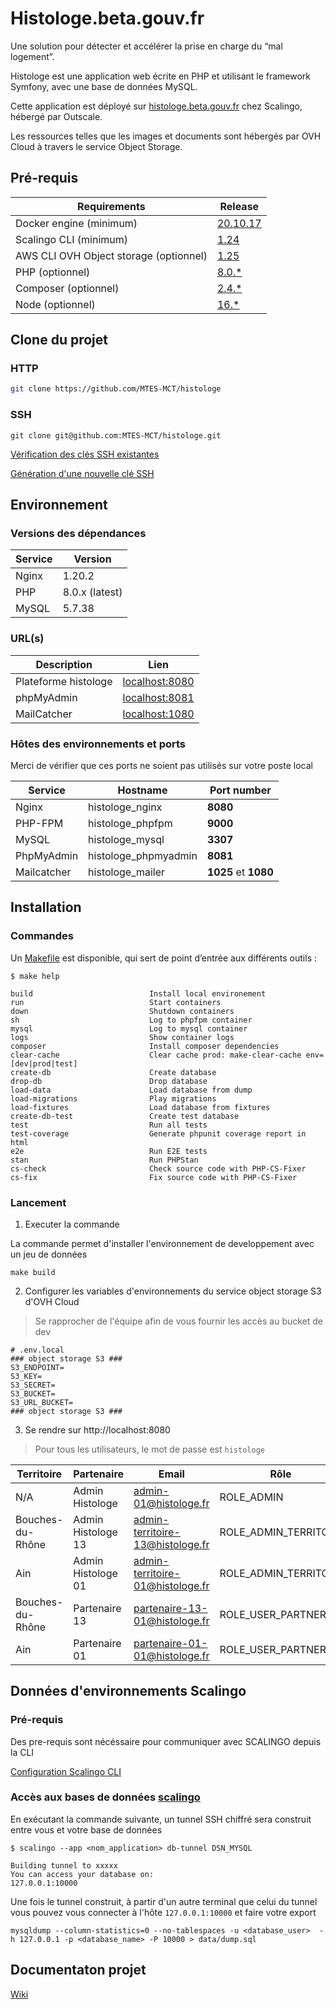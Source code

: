 # Histologe.beta.gouv.fr

Une solution pour détecter et accélérer la prise en charge du “mal logement”.

Histologe est une application web écrite en PHP et utilisant le framework Symfony, avec une base de données MySQL.

Cette application est déployé sur [histologe.beta.gouv.fr](histologe.beta.gouv.fr) chez Scalingo, hébergé par Outscale.

Les ressources telles que les images et documents sont hébergés par OVH Cloud à travers le service Object Storage.  

## Pré-requis

Requirements|Release
------------|--------
Docker engine (minimum)| [20.10.17](https://www.docker.com/)
Scalingo CLI (minimum) | [1.24](https://doc.scalingo.com/platform/cli/start)
AWS CLI OVH Object storage (optionnel) | [1.25](https://docs.ovh.com/fr/storage/s3/debuter-avec-s3/#utilisation-de-aws-cli)
PHP (optionnel)| [8.0.*](https://www.php.net/)
Composer (optionnel) | [2.4.*](https://getcomposer.org/download/)
Node (optionnel)| [16.*](https://nodejs.org/en/)


## Clone du projet

### HTTP
```bash
git clone https://github.com/MTES-MCT/histologe
```

### SSH
```
git clone git@github.com:MTES-MCT/histologe.git
```

[Vérification des clés SSH existantes](https://docs.github.com/en/authentication/connecting-to-github-with-ssh/checking-for-existing-ssh-keys)

[Génération d'une nouvelle clé SSH](https://docs.github.com/en/authentication/connecting-to-github-with-ssh/generating-a-new-ssh-key-and-adding-it-to-the-ssh-agent)

## Environnement

### Versions des dépendances

Service|Version
-------|-------
Nginx | 1.20.2
PHP | 8.0.x (latest)
MySQL | 5.7.38

### URL(s)

Description| Lien
---------|------------- 
Plateforme histologe| [localhost:8080](http://localhost:8080)
phpMyAdmin | [localhost:8081](http://localhost:8081)
MailCatcher  | [localhost:1080](http://localhost:1080)

### Hôtes des environnements et ports

Merci de vérifier que ces ports ne soient pas utilisés sur votre poste local

Service|Hostname|Port number
-------|--------|-----------
Nginx|  histologe_nginx| **8080**
PHP-FPM| histologe_phpfpm|**9000**
MySQL| histologe_mysql|**3307**
PhpMyAdmin |   histologe_phpmyadmin | **8081**
Mailcatcher|   histologe_mailer| **1025** et **1080**

## Installation

### Commandes

Un [Makefile](Makefile) est disponible, qui sert de point d’entrée aux différents outils :

```
$ make help

build                          Install local environement
run                            Start containers
down                           Shutdown containers
sh                             Log to phpfpm container
mysql                          Log to mysql container
logs                           Show container logs
composer                       Install composer dependencies
clear-cache                    Clear cache prod: make-clear-cache env=[dev|prod|test]
create-db                      Create database
drop-db                        Drop database
load-data                      Load database from dump
load-migrations                Play migrations
load-fixtures                  Load database from fixtures
create-db-test                 Create test database
test                           Run all tests
test-coverage                  Generate phpunit coverage report in html
e2e                            Run E2E tests
stan                           Run PHPStan
cs-check                       Check source code with PHP-CS-Fixer
cs-fix                         Fix source code with PHP-CS-Fixer
```

### Lancement

1. Executer la commande

La commande permet d'installer l'environnement de developpement avec un jeu de données

```
make build
```

2. Configurer les variables d'environnements du service object storage S3 d'OVH Cloud

> Se rapprocher de l'équipe afin de vous fournir les accès au bucket de dev

```
# .env.local
### object storage S3 ###
S3_ENDPOINT=
S3_KEY=
S3_SECRET=
S3_BUCKET=
S3_URL_BUCKET=
### object storage S3 ###
```

3. Se rendre sur http://localhost:8080

> Pour tous les utilisateurs, le mot de passe est `histologe`

Territoire             | Partenaire         | Email                            | Rôle       
-----------------------|--------------------|----------------------------------|----------------------
N/A                    | Admin Histologe    | admin-01@histologe.fr            | ROLE_ADMIN 
Bouches-du-Rhône       | Admin Histologe 13 | admin-territoire-13@histologe.fr | ROLE_ADMIN_TERRITORY
Ain                    | Admin Histologe 01 | admin-territoire-01@histologe.fr | ROLE_ADMIN_TERRITORY
Bouches-du-Rhône       | Partenaire 13      | partenaire-13-01@histologe.fr    | ROLE_USER_PARTNER
Ain                    | Partenaire 01      | partenaire-01-01@histologe.fr    | ROLE_USER_PARTNER

## Données d'environnements Scalingo

### Pré-requis

Des pre-requis sont nécéssaire pour communiquer avec SCALINGO depuis la CLI

[Configuration Scalingo CLI](https://doc.scalingo.com/platform/cli/introduction)

### Accès aux bases de données [scalingo](https://doc.scalingo.com/platform/databases/access)

En exécutant la commande suivante, un tunnel SSH chiffré sera construit entre vous et votre base de données

```
$ scalingo --app <nom_application> db-tunnel DSN_MYSQL

Building tunnel to xxxxx
You can access your database on:
127.0.0.1:10000
```

Une fois le tunnel construit, à partir d'un autre terminal que celui du tunnel vous pouvez vous connecter à l'hôte 
`127.0.0.1:10000` et faire votre export

```
mysqldump --column-statistics=0 --no-tablespaces -u <database_user>  -h 127.0.0.1 -p <database_name> -P 10000 > data/dump.sql
```

## Documentaton projet

[Wiki](https://github.com/MTES-MCT/histologe/wiki)
